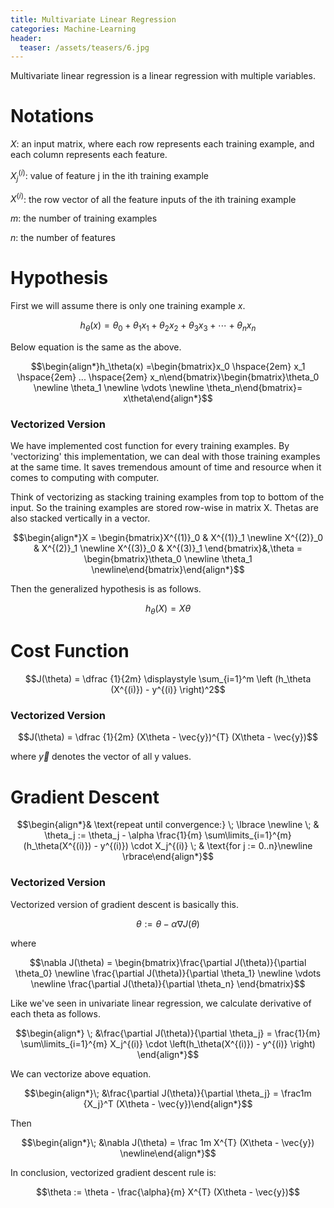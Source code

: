 ```yaml
---
title: Multivariate Linear Regression
categories: Machine-Learning
header:
  teaser: /assets/teasers/6.jpg
---
```


 Multivariate linear regression is a linear regression with multiple variables.

# Notations

$X$: an input matrix, where each row represents each training example, and each column represents each feature.

$X_j^{(i)}$: value of feature j in the ith training example

$X^{(i)}$: the row vector of all the feature inputs of the ith training example

$m$: the number of training examples

$n$: the number of features

# Hypothesis

First we will assume there is only one training example $x$.

$$h_\theta (x) = \theta_0 + \theta_1 x_1 + \theta_2 x_2 + \theta_3 x_3 + \cdots + \theta_n x_n$$

Below equation is the same as the above.

$$\begin{align*}h_\theta(x) =\begin{bmatrix}x_0 \hspace{2em}  x_1 \hspace{2em}  ...  \hspace{2em}  x_n\end{bmatrix}\begin{bmatrix}\theta_0 \newline \theta_1 \newline \vdots \newline \theta_n\end{bmatrix}= x\theta\end{align*}$$

### Vectorized Version

We have implemented cost function for every training examples. By 'vectorizing' this implementation, we can deal with those training examples at the same time. It saves tremendous amount of time and resource when it comes to computing with computer.

Think of vectorizing as stacking training examples from top to bottom of the input. So the training examples are stored row-wise in matrix X. Thetas are also stacked vertically in a vector.

$$\begin{align*}X = \begin{bmatrix}X^{(1)}_0 & X^{(1)}_1  \newline X^{(2)}_0 & X^{(2)}_1  \newline X^{(3)}_0 & X^{(3)}_1 \end{bmatrix}&,\theta = \begin{bmatrix}\theta_0 \newline \theta_1 \newline\end{bmatrix}\end{align*}$$

Then the generalized hypothesis is as follows.

$$h_\theta(X) = X \theta$$

# Cost Function

$$J(\theta) = \dfrac {1}{2m} \displaystyle \sum_{i=1}^m \left (h_\theta (X^{(i)}) - y^{(i)} \right)^2$$

### Vectorized Version

$$J(\theta) = \dfrac {1}{2m} (X\theta - \vec{y})^{T} (X\theta - \vec{y})$$

where $\vec{y}$ denotes the vector of all y values.

# Gradient Descent

$$\begin{align*}& \text{repeat until convergence:} \; \lbrace \newline \; & \theta_j := \theta_j - \alpha \frac{1}{m} \sum\limits_{i=1}^{m} (h_\theta(X^{(i)}) - y^{(i)}) \cdot X_j^{(i)} \;  & \text{for j := 0..n}\newline \rbrace\end{align*}$$

### Vectorized Version

Vectorized version of gradient descent is basically this.

$$\theta := \theta - \alpha \nabla J(\theta)$$

where

$$\nabla J(\theta)  = \begin{bmatrix}\frac{\partial J(\theta)}{\partial \theta_0}   \newline \frac{\partial J(\theta)}{\partial \theta_1}   \newline \vdots   \newline \frac{\partial J(\theta)}{\partial \theta_n} \end{bmatrix}$$

Like we've seen in univariate linear regression, we calculate derivative of each theta as follows.

$$\begin{align*}
\; &\frac{\partial J(\theta)}{\partial \theta_j} = \frac{1}{m} \sum\limits_{i=1}^{m}   X_j^{(i)} \cdot \left(h_\theta(X^{(i)}) - y^{(i)}  \right)
\end{align*}$$

We can vectorize above equation.

$$\begin{align*}\; &\frac{\partial J(\theta)}{\partial \theta_j} = \frac1m  {X_j}^T (X\theta - \vec{y})\end{align*}$$

Then

$$\begin{align*}\; &\nabla J(\theta) = \frac 1m X^{T} (X\theta - \vec{y}) \newline\end{align*}$$

In conclusion, vectorized gradient descent rule is:

$$\theta := \theta - \frac{\alpha}{m} X^{T} (X\theta - \vec{y})$$
